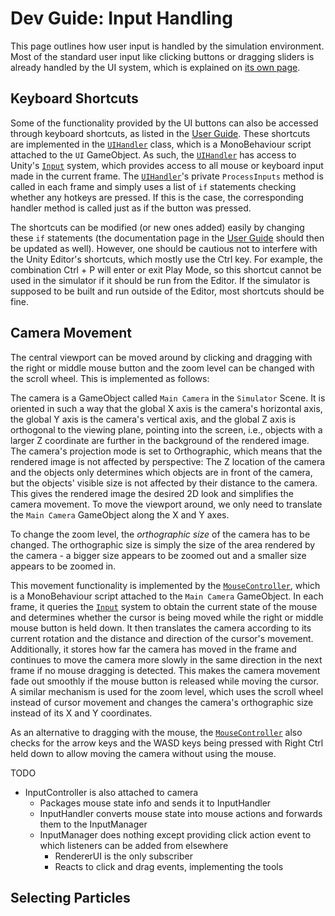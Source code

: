 # Dev Guide: Input Handling

This page outlines how user input is handled by the simulation environment.
Most of the standard user input like clicking buttons or dragging sliders is already handled by the UI system, which is explained on [its own page][1].


## Keyboard Shortcuts

Some of the functionality provided by the UI buttons can also be accessed through keyboard shortcuts, as listed in the [User Guide][2].
These shortcuts are implemented in the [`UIHandler`][3] class, which is a MonoBehaviour script attached to the `UI` GameObject.
As such, the [`UIHandler`][3] has access to Unity's [`Input`][4] system, which provides access to all mouse or keyboard input made in the current frame.
The [`UIHandler`][3]'s private `ProcessInputs` method is called in each frame and simply uses a list of `if` statements checking whether any hotkeys are pressed.
If this is the case, the corresponding handler method is called just as if the button was pressed.

The shortcuts can be modified (or new ones added) easily by changing these `if` statements (the documentation page in the [User Guide][2] should then be updated as well).
However, one should be cautious not to interfere with the Unity Editor's shortcuts, which mostly use the Ctrl key.
For example, the combination Ctrl + P will enter or exit Play Mode, so this shortcut cannot be used in the simulator if it should be run from the Editor.
If the simulator is supposed to be built and run outside of the Editor, most shortcuts should be fine.


## Camera Movement

The central viewport can be moved around by clicking and dragging with the right or middle mouse button and the zoom level can be changed with the scroll wheel.
This is implemented as follows:

The camera is a GameObject called `Main Camera` in the `Simulator` Scene.
It is oriented in such a way that the global X axis is the camera's horizontal axis, the global Y axis is the camera's vertical axis, and the global Z axis is orthogonal to the viewing plane, pointing into the screen, i.e., objects with a larger Z coordinate are further in the background of the rendered image.
The camera's projection mode is set to Orthographic, which means that the rendered image is not affected by perspective:
The Z location of the camera and the objects only determines which objects are in front of the camera, but the objects' visible size is not affected by their distance to the camera.
This gives the rendered image the desired 2D look and simplifies the camera movement.
To move the viewport around, we only need to translate the `Main Camera` GameObject along the X and Y axes.

To change the zoom level, the *orthographic size* of the camera has to be changed.
The orthographic size is simply the size of the area rendered by the camera - a bigger size appears to be zoomed out and a smaller size appears to be zoomed in.

This movement functionality is implemented by the [`MouseController`][5], which is a MonoBehaviour script attached to the `Main Camera` GameObject.
In each frame, it queries the [`Input`][4] system to obtain the current state of the mouse and determines whether the cursor is being moved while the right or middle mouse button is held down.
It then translates the camera according to its current rotation and the distance and direction of the cursor's movement.
Additionally, it stores how far the camera has moved in the frame and continues to move the camera more slowly in the same direction in the next frame if no mouse dragging is detected.
This makes the camera movement fade out smoothly if the mouse button is released while moving the cursor.
A similar mechanism is used for the zoom level, which uses the scroll wheel instead of cursor movement and changes the camera's orthographic size instead of its X and Y coordinates.

As an alternative to dragging with the mouse, the [`MouseController`][5] also checks for the arrow keys and the WASD keys being pressed with Right Ctrl held down to allow moving the camera without using the mouse.



TODO

- InputController is also attached to camera
	- Packages mouse state info and sends it to InputHandler
	- InputHandler converts mouse state into mouse actions and forwards them to the InputManager
	- InputManager does nothing except providing click action event to which listeners can be added from elsewhere
		- RendererUI is the only subscriber
		- Reacts to click and drag events, implementing the tools



## Selecting Particles




[1]: ui.md
[2]: ~/user_guide/usage/sim.md
[3]: xref:AS2.UI.UIHandler
[4]: https://docs.unity3d.com/ScriptReference/Input.html
[5]: xref:AS2.MouseController
